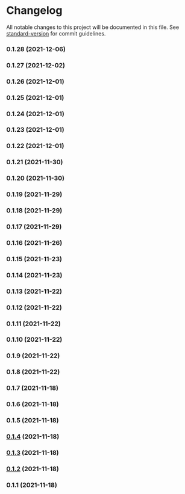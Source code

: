 # Changelog

All notable changes to this project will be documented in this file. See [standard-version](https://github.com/conventional-changelog/standard-version) for commit guidelines.

### 0.1.28 (2021-12-06)

### 0.1.27 (2021-12-02)

### 0.1.26 (2021-12-01)

### 0.1.25 (2021-12-01)

### 0.1.24 (2021-12-01)

### 0.1.23 (2021-12-01)

### 0.1.22 (2021-12-01)

### 0.1.21 (2021-11-30)

### 0.1.20 (2021-11-30)

### 0.1.19 (2021-11-29)

### 0.1.18 (2021-11-29)

### 0.1.17 (2021-11-29)

### 0.1.16 (2021-11-26)

### 0.1.15 (2021-11-23)

### 0.1.14 (2021-11-23)

### 0.1.13 (2021-11-22)

### 0.1.12 (2021-11-22)

### 0.1.11 (2021-11-22)

### 0.1.10 (2021-11-22)

### 0.1.9 (2021-11-22)

### 0.1.8 (2021-11-22)

### 0.1.7 (2021-11-18)

### 0.1.6 (2021-11-18)

### 0.1.5 (2021-11-18)

### [0.1.4](https://github.com/wallfair-organization/trading-engine/compare/v0.1.3...v0.1.4) (2021-11-18)

### [0.1.3](https://github.com/wallfair-organization/trading-engine/compare/v0.1.2...v0.1.3) (2021-11-18)

### [0.1.2](https://github.com/wallfair-organization/trading-engine/compare/v0.1.1...v0.1.2) (2021-11-18)

### 0.1.1 (2021-11-18)

